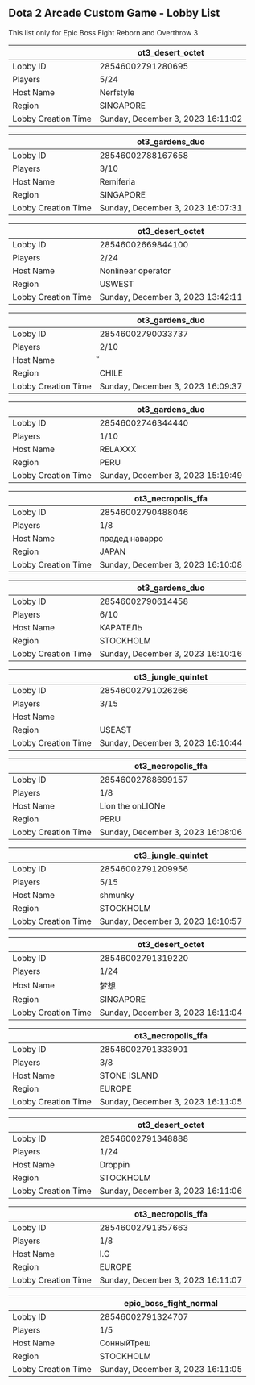 ## Dota 2 Arcade Custom Game - Lobby List

This list only for Epic Boss Fight Reborn and Overthrow 3

|  | ot3_desert_octet |
| ------ | ------ |
| Lobby ID | 28546002791280695 |
| Players | 5/24 |
| Host Name | Nerfstyle |
| Region | SINGAPORE |
| Lobby Creation Time | Sunday, December 3, 2023 16:11:02 |


|  | ot3_gardens_duo |
| ------ | ------ |
| Lobby ID | 28546002788167658 |
| Players | 3/10 |
| Host Name | Remiferia |
| Region | SINGAPORE |
| Lobby Creation Time | Sunday, December 3, 2023 16:07:31 |


|  | ot3_desert_octet |
| ------ | ------ |
| Lobby ID | 28546002669844100 |
| Players | 2/24 |
| Host Name | Nonlinear operator |
| Region | USWEST |
| Lobby Creation Time | Sunday, December 3, 2023 13:42:11 |


|  | ot3_gardens_duo |
| ------ | ------ |
| Lobby ID | 28546002790033737 |
| Players | 2/10 |
| Host Name | ็ |
| Region | CHILE |
| Lobby Creation Time | Sunday, December 3, 2023 16:09:37 |


|  | ot3_gardens_duo |
| ------ | ------ |
| Lobby ID | 28546002746344440 |
| Players | 1/10 |
| Host Name | RELAXXX |
| Region | PERU |
| Lobby Creation Time | Sunday, December 3, 2023 15:19:49 |


|  | ot3_necropolis_ffa |
| ------ | ------ |
| Lobby ID | 28546002790488046 |
| Players | 1/8 |
| Host Name | прадед наварро |
| Region | JAPAN |
| Lobby Creation Time | Sunday, December 3, 2023 16:10:08 |


|  | ot3_gardens_duo |
| ------ | ------ |
| Lobby ID | 28546002790614458 |
| Players | 6/10 |
| Host Name | КAРAТEЛЬ |
| Region | STOCKHOLM |
| Lobby Creation Time | Sunday, December 3, 2023 16:10:16 |


|  | ot3_jungle_quintet |
| ------ | ------ |
| Lobby ID | 28546002791026266 |
| Players | 3/15 |
| Host Name | |-|and|3R |
| Region | USEAST |
| Lobby Creation Time | Sunday, December 3, 2023 16:10:44 |


|  | ot3_necropolis_ffa |
| ------ | ------ |
| Lobby ID | 28546002788699157 |
| Players | 1/8 |
| Host Name | Lion the onLIONe |
| Region | PERU |
| Lobby Creation Time | Sunday, December 3, 2023 16:08:06 |


|  | ot3_jungle_quintet |
| ------ | ------ |
| Lobby ID | 28546002791209956 |
| Players | 5/15 |
| Host Name | shmunky |
| Region | STOCKHOLM |
| Lobby Creation Time | Sunday, December 3, 2023 16:10:57 |


|  | ot3_desert_octet |
| ------ | ------ |
| Lobby ID | 28546002791319220 |
| Players | 1/24 |
| Host Name | 梦想 |
| Region | SINGAPORE |
| Lobby Creation Time | Sunday, December 3, 2023 16:11:04 |


|  | ot3_necropolis_ffa |
| ------ | ------ |
| Lobby ID | 28546002791333901 |
| Players | 3/8 |
| Host Name | STONE ISLAND |
| Region | EUROPE |
| Lobby Creation Time | Sunday, December 3, 2023 16:11:05 |


|  | ot3_desert_octet |
| ------ | ------ |
| Lobby ID | 28546002791348888 |
| Players | 1/24 |
| Host Name | Droppin |
| Region | STOCKHOLM |
| Lobby Creation Time | Sunday, December 3, 2023 16:11:06 |


|  | ot3_necropolis_ffa |
| ------ | ------ |
| Lobby ID | 28546002791357663 |
| Players | 1/8 |
| Host Name | I.G |
| Region | EUROPE |
| Lobby Creation Time | Sunday, December 3, 2023 16:11:07 |


|  | epic_boss_fight_normal |
| ------ | ------ |
| Lobby ID | 28546002791324707 |
| Players | 1/5 |
| Host Name | СонныйТреш |
| Region | STOCKHOLM |
| Lobby Creation Time | Sunday, December 3, 2023 16:11:05 |


